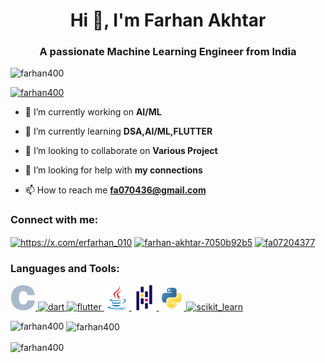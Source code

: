 <h1 align="center">Hi 👋, I'm Farhan Akhtar</h1>
<h3 align="center">A passionate Machine Learning Engineer from India</h3>

<p align="left"> <img src="https://komarev.com/ghpvc/?username=farhan400&label=Profile%20views&color=0e75b6&style=flat" alt="farhan400" /> </p>

<p align="left"> <a href="https://github.com/ryo-ma/github-profile-trophy"><img src="https://github-profile-trophy.vercel.app/?username=farhan400" alt="farhan400" /></a> </p>

- 🔭 I’m currently working on **AI/ML**

- 🌱 I’m currently learning **DSA,AI/ML,FLUTTER**

- 👯 I’m looking to collaborate on **Various Project**

- 🤝 I’m looking for help with **my connections**

- 📫 How to reach me **fa070436@gmail.com**

<h3 align="left">Connect with me:</h3>
<p align="left">
<a href="[https://twitter.com/https://x.com/erfarhan_010](https://x.com/ErFarhan_010)" target="blank"><img align="center" src="https://raw.githubusercontent.com/rahuldkjain/github-profile-readme-generator/master/src/images/icons/Social/twitter.svg" alt="https://x.com/erfarhan_010" height="30" width="40" /></a>
<a href="https://linkedin.com/in/farhan-akhtar-7050b92b5" target="blank"><img align="center" src="https://raw.githubusercontent.com/rahuldkjain/github-profile-readme-generator/master/src/images/icons/Social/linked-in-alt.svg" alt="farhan-akhtar-7050b92b5" height="30" width="40" /></a>
<a href="https://www.leetcode.com/fa07204377" target="blank"><img align="center" src="https://raw.githubusercontent.com/rahuldkjain/github-profile-readme-generator/master/src/images/icons/Social/leet-code.svg" alt="fa07204377" height="30" width="40" /></a>
</p>

<h3 align="left">Languages and Tools:</h3>
<p align="left"> <a href="https://www.cprogramming.com/" target="_blank" rel="noreferrer"> <img src="https://raw.githubusercontent.com/devicons/devicon/master/icons/c/c-original.svg" alt="c" width="40" height="40"/> </a> <a href="https://dart.dev" target="_blank" rel="noreferrer"> <img src="https://www.vectorlogo.zone/logos/dartlang/dartlang-icon.svg" alt="dart" width="40" height="40"/> </a> <a href="https://flutter.dev" target="_blank" rel="noreferrer"> <img src="https://www.vectorlogo.zone/logos/flutterio/flutterio-icon.svg" alt="flutter" width="40" height="40"/> </a> <a href="https://www.java.com" target="_blank" rel="noreferrer"> <img src="https://raw.githubusercontent.com/devicons/devicon/master/icons/java/java-original.svg" alt="java" width="40" height="40"/> </a> <a href="https://pandas.pydata.org/" target="_blank" rel="noreferrer"> <img src="https://raw.githubusercontent.com/devicons/devicon/2ae2a900d2f041da66e950e4d48052658d850630/icons/pandas/pandas-original.svg" alt="pandas" width="40" height="40"/> </a> <a href="https://www.python.org" target="_blank" rel="noreferrer"> <img src="https://raw.githubusercontent.com/devicons/devicon/master/icons/python/python-original.svg" alt="python" width="40" height="40"/> </a> <a href="https://scikit-learn.org/" target="_blank" rel="noreferrer"> <img src="https://upload.wikimedia.org/wikipedia/commons/0/05/Scikit_learn_logo_small.svg" alt="scikit_learn" width="40" height="40"/> </a> </p>

<p><img align="left" src="https://github-readme-stats.vercel.app/api/top-langs?username=farhan400&show_icons=true&locale=en&layout=compact" alt="farhan400" /></p>

<p>&nbsp;<img align="center" src="https://github-readme-stats.vercel.app/api?username=farhan400&show_icons=true&locale=en" alt="farhan400" /></p>

<p><img align="center" src="https://github-readme-streak-stats.herokuapp.com/?user=farhan400&" alt="farhan400" /></p>
